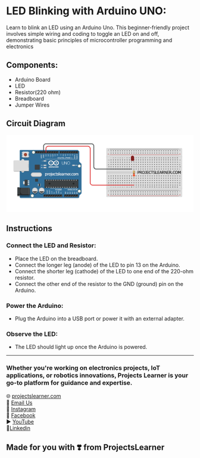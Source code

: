 # LED Blinking with Arduino UNO:
Learn to blink an LED using an Arduino Uno. This beginner-friendly project involves simple wiring and coding to toggle an LED on and off, demonstrating basic principles of microcontroller programming and electronics

## Components:
  - Arduino Board
  - LED
  - Resistor(220 ohm)
  - Breadboard 
  - Jumper Wires

## Circuit Diagram
  ![Arduino Uno LED Blinking](https://raw.githubusercontent.com/Projectslearner/arduino-uno-led-blinking/main/Arduino-uno-led-blinking.png)

## Instructions
### Connect the LED and Resistor:
- Place the LED on the breadboard.
- Connect the longer leg (anode) of the LED to pin 13 on the Arduino.
- Connect the shorter leg (cathode) of the LED to one end of the 220-ohm resistor.
- Connect the other end of the resistor to the GND (ground) pin on the Arduino.
### Power the Arduino:
- Plug the Arduino into a USB port or power it with an external adapter.
### Observe the LED:
- The LED should light up once the Arduino is powered.
---
### Whether you're working on electronics projects, IoT applications, or robotics innovations, Projects Learner is your go-to platform for guidance and expertise.

🌐 [projectslearner.com](https://www.projectslearner.com)<br/>
📧 [Email Us](mailto:projectslearner@gmail.com)<br/>
📸 [Instagram](https://www.instagram.com/projectslearner/)<br/>
📘 [Facebook](https://www.facebook.com/projectslearner)<br/>
▶️ [YouTube](https://www.youtube.com/@ProjectsLearner)<br/>
📘[Linkedin](https://www.linkedin.com/in/projectslearner)<br/>

## Made for you with ❣️ from ProjectsLearner
